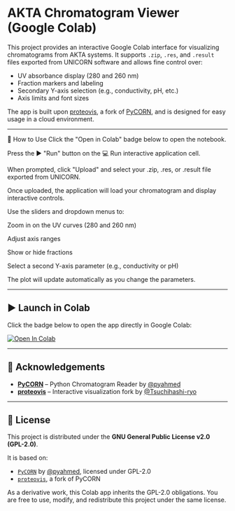 # AKTA Chromatogram Viewer (Google Colab)

This project provides an interactive Google Colab interface for visualizing chromatograms from AKTA systems. It supports `.zip`, `.res`, and `.result` files exported from UNICORN software and allows fine control over:

- UV absorbance display (280 and 260 nm)
- Fraction markers and labeling
- Secondary Y-axis selection (e.g., conductivity, pH, etc.)
- Axis limits and font sizes

The app is built upon [proteovis](https://github.com/Tsuchihashi-ryo/proteovis), a fork of [PyCORN](https://github.com/pyahmed/PyCORN), and is designed for easy usage in a cloud environment.

---

📘 How to Use
Click the "Open in Colab" badge below to open the notebook.

Press the ▶️ "Run" button on the 💻 Run interactive application cell.

When prompted, click "Upload" and select your .zip, .res, or .result file exported from UNICORN.

Once uploaded, the application will load your chromatogram and display interactive controls.

Use the sliders and dropdown menus to:

Zoom in on the UV curves (280 and 260 nm)

Adjust axis ranges

Show or hide fractions

Select a second Y-axis parameter (e.g., conductivity or pH)

The plot will update automatically as you change the parameters.

---

## ▶️ Launch in Colab

Click the badge below to open the app directly in Google Colab:

[![Open In Colab](https://colab.research.google.com/assets/colab-badge.svg)](https://colab.research.google.com/github/josocjo/Colab-akta-chromatogram-viewer/blob/master/interactive_chromatogram_viewer.ipynb)

---

## 🔗 Acknowledgements

- **[PyCORN](https://github.com/pyahmed/PyCORN)** – Python Chromatogram Reader by [@pyahmed](https://github.com/pyahmed)
- **[proteovis](https://github.com/Tsuchihashi-ryo/proteovis)** – Interactive visualization fork by [@Tsuchihashi-ryo](https://github.com/Tsuchihashi-ryo)

---


## 📝 License

This project is distributed under the **GNU General Public License v2.0 (GPL-2.0)**.

It is based on:
- [`PyCORN`](https://github.com/pyahmed/PyCORN) by [@pyahmed](https://github.com/pyahmed), licensed under GPL-2.0
- [`proteovis`](https://github.com/Tsuchihashi-ryo/proteovis), a fork of PyCORN

As a derivative work, this Colab app inherits the GPL-2.0 obligations. You are free to use, modify, and redistribute this project under the same license.

